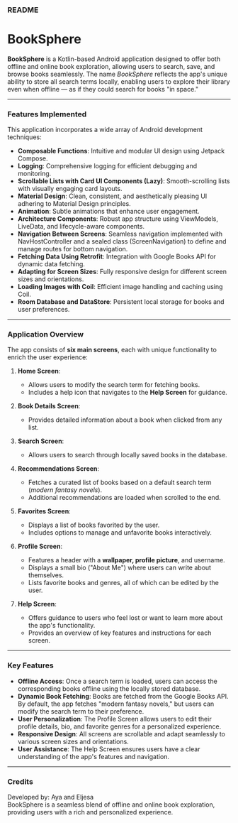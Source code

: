 ### README

# BookSphere

**BookSphere** is a Kotlin-based Android application designed to offer both offline and online book exploration, allowing users to search, save, and browse books seamlessly. The name *BookSphere* reflects the app's unique ability to store all search terms locally, enabling users to explore their library even when offline — as if they could search for books "in space."

---

### Features Implemented

This application incorporates a wide array of Android development techniques:

- **Composable Functions**: Intuitive and modular UI design using Jetpack Compose.
- **Logging**: Comprehensive logging for efficient debugging and monitoring.
- **Scrollable Lists with Card UI Components (Lazy)**: Smooth-scrolling lists with visually engaging card layouts.
- **Material Design**: Clean, consistent, and aesthetically pleasing UI adhering to Material Design principles.
- **Animation**: Subtle animations that enhance user engagement.
- **Architecture Components**: Robust app structure using ViewModels, LiveData, and lifecycle-aware components.
- **Navigation Between Screens**: Seamless navigation implemented with NavHostController and a sealed class (ScreenNavigation) to define and manage routes for bottom navigation.
- **Fetching Data Using Retrofit**: Integration with Google Books API for dynamic data fetching.
- **Adapting for Screen Sizes**: Fully responsive design for different screen sizes and orientations.
- **Loading Images with Coil**: Efficient image handling and caching using Coil.
- **Room Database and DataStore**: Persistent local storage for books and user preferences.

---

### Application Overview

The app consists of **six main screens**, each with unique functionality to enrich the user experience:

1. **Home Screen**:
    - Allows users to modify the search term for fetching books.
    - Includes a help icon that navigates to the **Help Screen** for guidance.

2. **Book Details Screen**:
    - Provides detailed information about a book when clicked from any list.

3. **Search Screen**:
    - Allows users to search through locally saved books in the database.

4. **Recommendations Screen**:
    - Fetches a curated list of books based on a default search term (*modern fantasy novels*).
    - Additional recommendations are loaded when scrolled to the end.

5. **Favorites Screen**:
    - Displays a list of books favorited by the user.
    - Includes options to manage and unfavorite books interactively.

6. **Profile Screen**:
    - Features a header with a **wallpaper, profile picture**, and username.
    - Displays a small bio ("About Me") where users can write about themselves.
    - Lists favorite books and genres, all of which can be edited by the user.

7. **Help Screen**:
    - Offers guidance to users who feel lost or want to learn more about the app's functionality.
    - Provides an overview of key features and instructions for each screen.

---

### Key Features

- **Offline Access**: Once a search term is loaded, users can access the corresponding books offline using the locally stored database.
- **Dynamic Book Fetching**: Books are fetched from the Google Books API. By default, the app fetches "modern fantasy novels," but users can modify the search term to their preference.
- **User Personalization**: The Profile Screen allows users to edit their profile details, bio, and favorite genres for a personalized experience.
- **Responsive Design**: All screens are scrollable and adapt seamlessly to various screen sizes and orientations.
- **User Assistance**: The Help Screen ensures users have a clear understanding of the app's features and navigation.

---

### Credits
Developed by: Aya and Eljesa  
BookSphere is a seamless blend of offline and online book exploration, providing users with a rich and personalized experience.  
